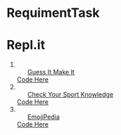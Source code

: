 # RequimentTask

# Repl.it

<ol>
    <li>
        <ol>
        <a href="https://replit.com/@paul889/GuessItandMakeIt?embed=1&outpute=1">Guess It Make It</a>
        </ol>
        <a href="https://replit.com/@paul889/GuessItandMakeIt#index.js">Code Here</a>
    </li>
    <li>
        <ol>
        <a href="https://replit.com/@paul889/MultipleQuestions?embed=1&outpute=1">Check Your Sport Knowledge</a>
        </ol>
        <a href="https://replit.com/@paul889/MultipleQuestions#index.js">Code Here</a>
    </li>
    <li>
        <ol>
        <a href="https://ez1ob.csb.app/">EmojiPedia</a>
        </ol>
        <a href="https://codesandbox.io/s/emoji-interpreter-ez1ob?file=/src/App.js">Code Here</a>
    </li>
</ol>
